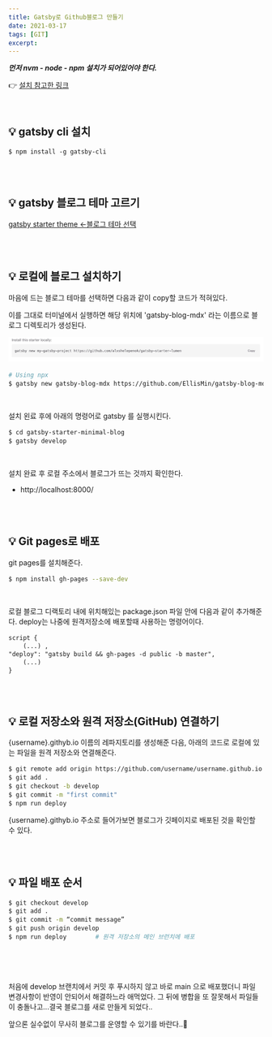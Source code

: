 ```yaml
---
title: Gatsby로 Github블로그 만들기 
date: 2021-03-17
tags: [GIT]
excerpt: 
---
```


***먼저 nvm - node - npm 설치가 되어있어야 한다.*** 

👉 [설치 참고한 링크](https://gist.github.com/falsy/8aa42ae311a9adb50e2ca7d8702c9af1)

<br/>

## 💡 gatsby cli 설치 
```cli
$ npm install -g gatsby-cli
```

<br/>
<br/>


## 💡 gatsby 블로그 테마 고르기 
[gatsby starter theme <-블로그 테마 선택](https://www.gatsbyjs.com/starters/?)

<br/>
<br/>


## 💡 로컬에 블로그 설치하기 
 마음에 드는 블로그 테마를 선택하면 다음과 같이 copy할 코드가 적혀있다.
 
이를 그대로 터미널에서 실행하면 해당 위치에 'gatsby-blog-mdx' 라는 이름으로 블로그 디렉토리가 생성된다.

![](../images/gatsbyBlog1.png)


 ```bash
 # Using npx
$ gatsby new gatsby-blog-mdx https://github.com/EllisMin/gatsby-blog-mdx
 ```

<br/>

설치 왼료 후에 아래의 명령어로 gatsby 를 실행시킨다.

```bash
$ cd gatsby-starter-minimal-blog
$ gatsby develop
```

<br/>

설치 완료 후 로컬 주소에서 블로그가 뜨는 것까지 확인한다.
- http://localhost:8000/  

<br/>
<br/>

## 💡 Git pages로 배포 

git pages를 설치해준다.
```bash
$ npm install gh-pages --save-dev
```

<br/>

로컬 블로그 디랙토리 내에 위치해있는 package.json 파일 안에 다음과 같이 추가해준다. deploy는 나중에 원격저장소에 배포할때 사용하는 명령어이다. 
```
script {
    (...) ,
"deploy": "gatsby build && gh-pages -d public -b master",
    (...)
}
```
<br/>
<br/>

## 💡 로컬 저장소와 원격 저장소(GitHub) 연결하기 

{username}.githyb.io 이름의 레파지토리를 생성해준 다음, 
아래의 코드로 로컬에 있는 파일을 원격 저장소와 연결해준다.
```bash
$ git remote add origin https://github.com/username/username.github.io.git
$ git add .
$ git checkout -b develop
$ git commit -m "first commit"
$ npm run deploy
```

{username}.githyb.io 주소로 들어가보면 블로그가 깃페이지로 배포된 것을 확인할 수 있다. 

<br/>
<br/>

## 💡 파일 배포 순서 

```bash
$ git checkout develop
$ git add .
$ git commit -m “commit message”
$ git push origin develop 
$ npm run deploy        # 원격 저장소의 메인 브런치에 배포 
```

<br/>
<br/>
<br/>

처음에 develop 브랜치에서 커밋 후 푸시하지 않고 바로 main 으로 배포했더니 파일 변경사항이 반영이 안되어서 해결하느라 애먹었다. 그 뒤에 병합을 또 잘못해서 파일들이 충돌나고...결국 블로그를 새로 만들게 되었다..

앞으론 실수없이 무사히 블로그를 운영할 수 있기를 바란다..🙏